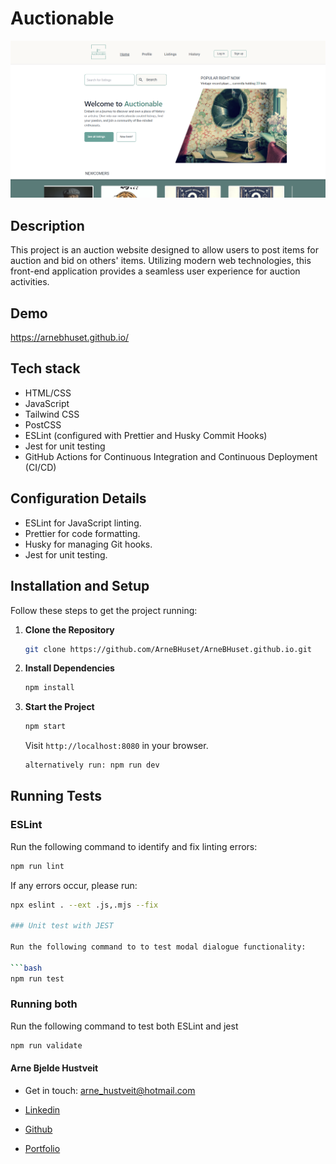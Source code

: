 # Auctionable

![Landing page image](<Landing page.png>)

## Description

This project is an auction website designed to allow users to post items for auction and bid on others' items. Utilizing modern web technologies, this front-end application provides a seamless user experience for auction activities.

## Demo

https://arnebhuset.github.io/

## Tech stack

- HTML/CSS
- JavaScript
- Tailwind CSS
- PostCSS
- ESLint (configured with Prettier and Husky Commit Hooks)
- Jest for unit testing
- GitHub Actions for Continuous Integration and Continuous Deployment (CI/CD)

## Configuration Details

- ESLint for JavaScript linting.
- Prettier for code formatting.
- Husky for managing Git hooks.
- Jest for unit testing.

## Installation and Setup

Follow these steps to get the project running:

1. **Clone the Repository**

   ```bash
   git clone https://github.com/ArneBHuset/ArneBHuset.github.io.git
   ```

2. **Install Dependencies**

   ```bash
   npm install
   ```

3. **Start the Project**
   ```bash
   npm start
   ```
   Visit `http://localhost:8080` in your browser.
   ```bash
   alternatively run: npm run dev
   ```

## Running Tests

### ESLint

Run the following command to identify and fix linting errors:

```bash
npm run lint
```

If any errors occur, please run:

````bash
npx eslint . --ext .js,.mjs --fix

### Unit test with JEST

Run the following command to to test modal dialogue functionality:

```bash
npm run test
````

### Running both

Run the following command to test both ESLint and jest

```bash
npm run validate
```

#### Arne Bjelde Hustveit

- Get in touch: arne_hustveit@hotmail.com

- [Linkedin](www.linkedin.com/in/arne-bjelde-hustveit-48ab31276)
- [Github](https://github.com/ArneBHuset)
- [Portfolio](https://arnehustveit.myportfolio.com/)
